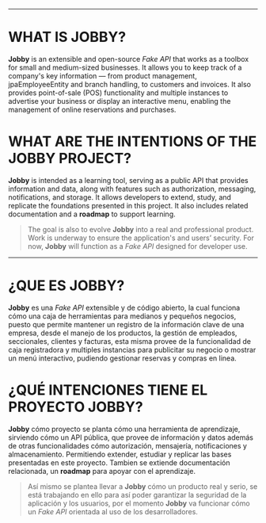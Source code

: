 ___
# WHAT IS JOBBY?
**Jobby** is an extensible and open-source *Fake API* that works as a toolbox for small and medium-sized businesses. It allows you to keep track of a company's key information — from product management, jpaEmployeeEntity and branch handling, to customers and invoices. It also provides point-of-sale (POS) functionality and multiple instances to advertise your business or display an interactive menu, enabling the management of online reservations and purchases.
# WHAT ARE THE INTENTIONS OF THE JOBBY PROJECT?
**Jobby** is intended as a learning tool, serving as a public API that provides information and data, along with features such as authorization, messaging, notifications, and storage. It allows developers to extend, study, and replicate the foundations presented in this project. It also includes related documentation and a **roadmap** to support learning.
> The goal is also to evolve **Jobby** into a real and professional product. Work is underway to ensure the application's and users’ security. For now, **Jobby** will function as a *Fake API* designed for developer use.


___
# ¿QUE ES JOBBY?
**Jobby** es una *Fake API* extensible y de código abierto, la cual funciona cómo una caja de herramientas para medianos y pequeños negocios, puesto que permite mantener un registro de la información clave de una empresa, desde el manejo de los productos, la gestión de empleados, seccionales, clientes y facturas, esta misma provee de la funcionalidad de caja registradora y multiples instancias para publicitar su negocio o mostrar un menú interactivo, pudiendo gestionar reservas y compras en linea.

# ¿QUÉ INTENCIONES TIENE EL PROYECTO JOBBY?
**Jobby** cómo proyecto se planta cómo una herramienta de aprendizaje, sirviendo cómo un API pública, que provee de información y datos además de otras funcionalidades cómo autorización, mensajería, notificaciones y almacenamiento. Permitiendo extender, estudiar y replicar las bases presentadas en este proyecto. Tambien se extiende documentación relacionada, un **roadmap** para apoyar con el aprendizaje.

> Así mismo se plantea llevar a **Jobby** cómo un producto real y serio, se está trabajando en ello para así poder garantizar la seguridad de la aplicación y los usuarios, por el momento **Jobby** va funcionar cómo un *Fake API* orientada al uso de los desarrolladores.



